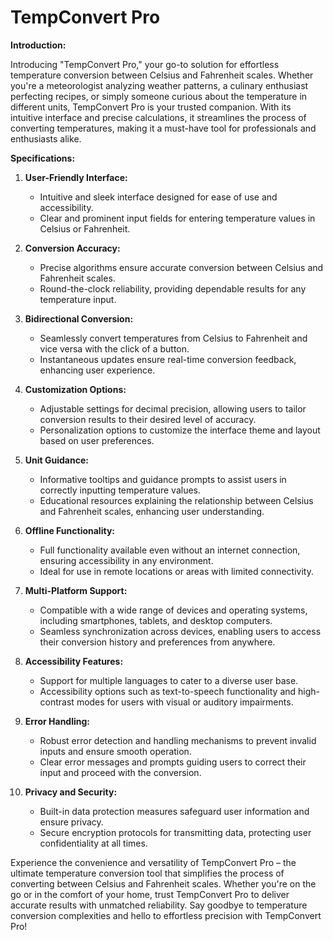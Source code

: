 # TempConvert Pro

**Introduction:**

Introducing "TempConvert Pro," your go-to solution for effortless temperature conversion between Celsius and Fahrenheit scales. Whether you're a meteorologist analyzing weather patterns, a culinary enthusiast perfecting recipes, or simply someone curious about the temperature in different units, TempConvert Pro is your trusted companion. With its intuitive interface and precise calculations, it streamlines the process of converting temperatures, making it a must-have tool for professionals and enthusiasts alike.

**Specifications:**

1. **User-Friendly Interface:**
   - Intuitive and sleek interface designed for ease of use and accessibility.
   - Clear and prominent input fields for entering temperature values in Celsius or Fahrenheit.

2. **Conversion Accuracy:**
   - Precise algorithms ensure accurate conversion between Celsius and Fahrenheit scales.
   - Round-the-clock reliability, providing dependable results for any temperature input.

3. **Bidirectional Conversion:**
   - Seamlessly convert temperatures from Celsius to Fahrenheit and vice versa with the click of a button.
   - Instantaneous updates ensure real-time conversion feedback, enhancing user experience.

4. **Customization Options:**
   - Adjustable settings for decimal precision, allowing users to tailor conversion results to their desired level of accuracy.
   - Personalization options to customize the interface theme and layout based on user preferences.

5. **Unit Guidance:**
   - Informative tooltips and guidance prompts to assist users in correctly inputting temperature values.
   - Educational resources explaining the relationship between Celsius and Fahrenheit scales, enhancing user understanding.

6. **Offline Functionality:**
   - Full functionality available even without an internet connection, ensuring accessibility in any environment.
   - Ideal for use in remote locations or areas with limited connectivity.

7. **Multi-Platform Support:**
   - Compatible with a wide range of devices and operating systems, including smartphones, tablets, and desktop computers.
   - Seamless synchronization across devices, enabling users to access their conversion history and preferences from anywhere.

8. **Accessibility Features:**
   - Support for multiple languages to cater to a diverse user base.
   - Accessibility options such as text-to-speech functionality and high-contrast modes for users with visual or auditory impairments.

9. **Error Handling:**
   - Robust error detection and handling mechanisms to prevent invalid inputs and ensure smooth operation.
   - Clear error messages and prompts guiding users to correct their input and proceed with the conversion.

10. **Privacy and Security:**
    - Built-in data protection measures safeguard user information and ensure privacy.
    - Secure encryption protocols for transmitting data, protecting user confidentiality at all times.

Experience the convenience and versatility of TempConvert Pro – the ultimate temperature conversion tool that simplifies the process of converting between Celsius and Fahrenheit scales. Whether you're on the go or in the comfort of your home, trust TempConvert Pro to deliver accurate results with unmatched reliability. Say goodbye to temperature conversion complexities and hello to effortless precision with TempConvert Pro!